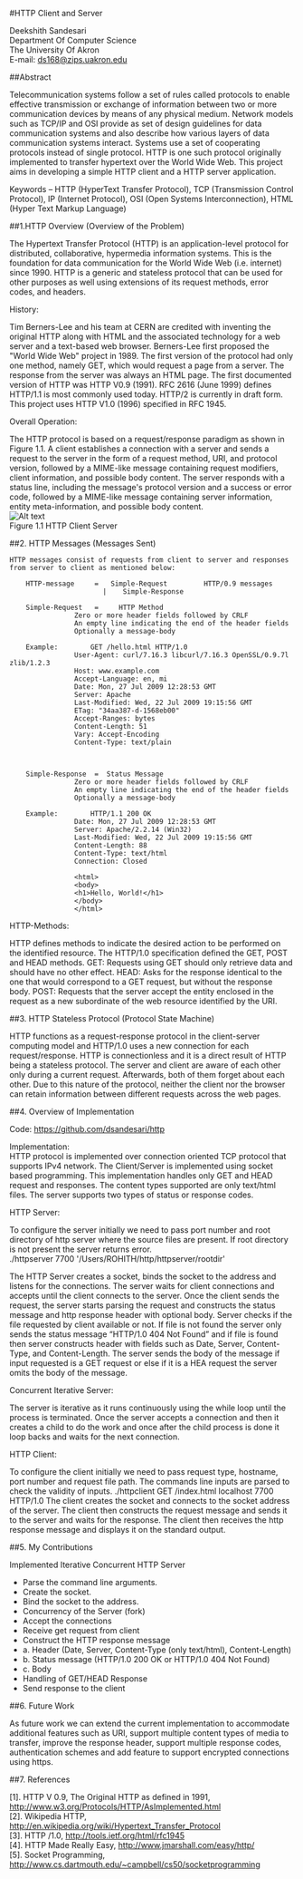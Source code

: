 #HTTP Client and Server

Deekshith Sandesari  
Department Of Computer Science  
The University Of Akron  
E-mail: ds168@zips.uakron.edu


 
##Abstract

Telecommunication systems follow a set of rules called protocols to enable effective transmission or exchange of information between two or more communication devices by means of any physical medium. Network models such as TCP/IP and OSI provide as set of design guidelines for data communication systems and also describe how various layers of data communication systems interact. Systems use a set of cooperating protocols instead of single protocol. HTTP is one such protocol originally implemented to transfer hypertext over the World Wide Web. This project aims in developing a simple HTTP client and a HTTP server application.

Keywords – HTTP (HyperText Transfer Protocol), TCP (Transmission Control Protocol), IP (Internet Protocol), OSI (Open Systems Interconnection), HTML (Hyper Text Markup Language)

 
##1.HTTP Overview (Overview of the Problem)

The Hypertext Transfer Protocol (HTTP) is an application-level protocol for distributed, collaborative, hypermedia information systems. This is the foundation for data communication for the World Wide Web (i.e. internet) since 1990. HTTP is a generic and stateless protocol that can be used for other purposes as well using extensions of its request methods, error codes, and headers. 


History:  
  
  Tim Berners-Lee and his team at CERN are credited with inventing the original HTTP along with HTML and the associated technology for a web server and a text-based web browser. Berners-Lee first proposed the "World Wide Web" project in 1989. The first version of the protocol had only one method, namely GET, which would request a page from a server. The response from the server was always an HTML page.
The first documented version of HTTP was HTTP V0.9 (1991). RFC 2616 (June 1999) defines HTTP/1.1 is most commonly used today. HTTP/2 is currently in draft form. This project uses HTTP V1.0 (1996) specified in RFC 1945.

Overall Operation:  
  
  The HTTP protocol is based on a request/response paradigm as shown in Figure 1.1. A client establishes a connection with a server and sends a request to the server in the form of a request method, URI, and protocol version, followed by a MIME-like message containing request modifiers, client information, and possible body content. The server responds with a status line, including the message's protocol version and a success or error code, followed by a MIME-like message containing server information, entity meta-information, and possible body content.  
	![Alt text](http://www.tankonyvtar.hu/en/tartalom/tamop425/0027_ADW1/images/ADW100.png )  
	    Figure 1.1 HTTP Client Server
		

##2. HTTP Messages (Messages Sent)

	HTTP messages consist of requests from client to server and responses from server to client as mentioned below:   
	
	    HTTP-message     =   Simple-Request		 	HTTP/0.9 messages
   				           |    Simple-Response	

	    Simple-Request   =     HTTP Method
					Zero or more header fields followed by CRLF
					An empty line indicating the end of the header fields
					Optionally a message-body

		Example:		GET /hello.html HTTP/1.0
					User-Agent: curl/7.16.3 libcurl/7.16.3 OpenSSL/0.9.7l zlib/1.2.3 
					Host: www.example.com 
					Accept-Language: en, mi 
					Date: Mon, 27 Jul 2009 12:28:53 GMT 
					Server: Apache
					Last-Modified: Wed, 22 Jul 2009 19:15:56 GMT 
					ETag: "34aa387-d-1568eb00" 
					Accept-Ranges: bytes 
					Content-Length: 51 
					Vary: Accept-Encoding 
					Content-Type: text/plain



		Simple-Response  = 	Status Message
					Zero or more header fields followed by CRLF
					An empty line indicating the end of the header fields
					Optionally a message-body

		Example:		HTTP/1.1 200 OK
					Date: Mon, 27 Jul 2009 12:28:53 GMT
					Server: Apache/2.2.14 (Win32)
					Last-Modified: Wed, 22 Jul 2009 19:15:56 GMT
					Content-Length: 88
					Content-Type: text/html
					Connection: Closed

					<html>
					<body>
					<h1>Hello, World!</h1>
					</body>
					</html>
	
	
HTTP-Methods: 

HTTP defines methods to indicate the desired action to be performed on the identified resource. The HTTP/1.0 specification defined the GET, POST and HEAD methods. 
GET:	Requests using GET should only retrieve data and should have no other effect. 
HEAD:	Asks for the response identical to the one that would correspond to a GET 				request, but without the response body.
POST:	Requests that the server accept the entity enclosed in the request as a new 				subordinate of the web resource identified by the URI.
 
##3. HTTP Stateless Protocol (Protocol State Machine)

HTTP functions as a request-response protocol in the client-server computing model and HTTP/1.0 uses a new connection for each request/response. HTTP is connectionless and it is a direct result of HTTP being a stateless protocol. The server and client are aware of each other only during a current request. Afterwards, both of them forget about each other. Due to this nature of the protocol, neither the client nor the browser can retain information between different requests across the web pages.

##4. Overview of Implementation

Code:	 https://github.com/dsandesari/http

Implementation:  
HTTP protocol is implemented over connection oriented TCP protocol that supports IPv4 network. The Client/Server is implemented using socket based programming. This implementation handles only GET and HEAD request and responses. The content types supported are only text/html files. The server supports two types of status or response codes.  
  
HTTP Server:    

To configure the server initially we need to pass port number and root directory of http server where the source files are present. If root directory is not present the server returns error.  
./httpserver 7700 '/Users/ROHITH/http/httpserver/rootdir'

The HTTP Server creates a socket, binds the socket to the address and listens for the connections. The server waits for client connections and accepts until the client connects to the server. Once the client sends the request, the server starts parsing the request and constructs the status message and http response header with optional body. Server checks if the file requested by client available or not. If file is not found the server only sends the status message “HTTP/1.0 404 Not Found” and if file is found then server constructs header with fields such as Date, Server, Content-Type, and Content-Length. The server sends the body of the message if input requested is a GET request or else if it is a HEA request the server omits the body of the message. 


Concurrent Iterative Server:  
  
  The server is iterative as it runs continuously using the while loop until the process is terminated. Once the server accepts a connection and then it creates a child to do the work and once after the child process is done it loop backs and waits for the next connection.    
  
HTTP Client:  
  
  To configure the client initially we need to pass request type, hostname, port number and request file path. The commands line inputs are parsed to check the validity of inputs.
 ./httpclient GET /index.html localhost 7700 HTTP/1.0
The client creates the socket and connects to the socket address of the server. The client then constructs the request message and sends it to the server and waits for the response. The client then receives the http response message and displays it on the standard output.



##5. My Contributions

 Implemented Iterative Concurrent HTTP Server
-	Parse the command line arguments.
-	Create the socket.
-	Bind the socket to the address.
-	Concurrency of the Server (fork)
-	Accept the connections
-	Receive get request from client
-	Construct the HTTP response message  
-	a.	Header (Date, Server, Content-Type (only text/html), Content-Length)  
-	b.	Status message (HTTP/1.0 200 OK or HTTP/1.0 404 Not Found)  
-	c.	Body
-	Handling of GET/HEAD Response 
-	Send response to the client
	
##6. Future Work

As future work we can extend the current implementation to accommodate additional features such as URI, support multiple content types of media to transfer, improve the response header, support multiple response codes, authentication schemes and add feature to support encrypted connections using https. 

##7. References

[1].	HTTP V 0.9, The Original HTTP as defined in 1991, 	http://www.w3.org/Protocols/HTTP/AsImplemented.html  
[2].	Wikipedia HTTP, http://en.wikipedia.org/wiki/Hypertext_Transfer_Protocol  
[3]. 	HTTP /1.0, http://tools.ietf.org/html/rfc1945  
[4].	HTTP Made Really Easy, http://www.jmarshall.com/easy/http/  
[5]. 	Socket Programming, http://www.cs.dartmouth.edu/~campbell/cs50/socketprogramming 


